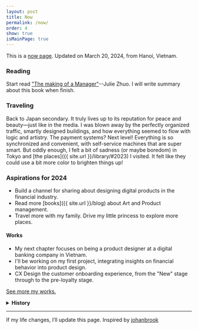 ```yaml
---
layout: post
title: Now
permalink: /now/
order: 4
show: true
isMainPage: true
---
```


This is a <a href="https://nownownow.com/about" class="evidence">now page</a>. Updated on March 20, 2024, from Hanoi, Vietnam.

### Reading

Start read ["The making of a Manager"](https://www.juliezhuo.com/book/manager.html)--Julie Zhuo. I will write summary about this book when finish.

### Traveling

Back to Japan secondary. It truly lives up to its reputation for peace and beauty—just like in the media. I was blown away by the perfectly organized traffic, smartly designed buildings, and how everything seemed to flow with logic and artistry. The payment systems? Next level! Everything is so synchronized and convenient, with self-service machines that are super smart. But oddly enough, I felt a bit of sadness (or maybe boredom) in Tokyo and [the places]({{ site.url }}/library/#2023) I visited. It felt like they could use a bit more color to brighten things up!

### Aspirations for 2024

- Build a channel for sharing about designing digital products in the financial industry.
- Read more [books]({{ site.url }}/blog) about Art and Product management.
- Travel more with my family. Drive my little princess to explore more places.

#### Works

- My next chapter focuses on being a product designer at a digital banking company in Vietnam.
- I'll be working on my first project, integrating insights on financial behavior into product design.
- CX Design the customer onboarding experience, from the "New" stage through to the pre-loyalty stage.

<span><a href="{{site.baseurl}}/projects">See more my works.</a></span>

<details>
<summary><b>History</b></summary>
<h4> 2023 </h4>
<p><b>Traveling</b></p>
I visited Japan in November 2023 to join Coldplay's Liveshow <a href="https://www.instagram.com/p/CzdpDekxlcL/?utm_source=ig_web_copy_link&igsh=MzRlODBiNWFlZA==" target="blank">Music of the Spheres World Tour</a> - they're my favorite band. I felt and enjoyed that moment, so great, and Oh Yeahhh 🙌.
<p><b>Works</b></p>
<ul>
    <li><a href="https://ready.io" target="blank">Ready.io</a> project lauched.</li>
    <li>Design a Banking service for Household merchants in Vietnam.</li>
</ul>
<h4> 2022 </h4>
<p><b>Works</b></p>
<ul>
    <li>Head of Design at <a href="https://ready.io" target="blank">Ready.io</a>, led team to build a mobile app and we achieved <b>#6</b> Day-rank on Produc Hunt, <a href="https://twitter.com/goreadyio/status/1614975003426004995?s=61&t=yUPsxF7rg_NPgVMM0pMJbQ" target="blank">see detail</a></li>
    <li><a href="https://www.good-designawards.com/award-details.html?award=49960" target="blank">Techcombank Mobile - Good Design Award 2022 🏅</a>. Proud to be a part of this achievement.</li>
    <li>Design experience for Bill & Payment services in <a href="https://techcombank.com/khach-hang-ca-nhan/ngan-hang-truc-tuyen/ngan-hang-so/techcombank-mobile" target="blank">Techcombank</a>, serving millions of people in Vietnam.</li>
    <li>Designed UX for <a href="{{site.baseurl}}/projects/2022-04-09-credit-card-instalment" target="blank">Instalment Online 💳</a> and kept Product team stays focused on the omnichannel services experience, increased more 800% of new users and gained > $40m revenue.</li>
    <li>Defined Data modeling and Designed UX for Techcombank rewind feature-based data insights <a href="{{site.baseurl}}/projects/2022-12-09-mobile-banking-rewind" target="blank">⏪ Rewind 2022</a>, tell customers about their financial life in a year.</li>
    <li>Designed UX for first digital red envelope feature <a href="{{site.baseurl}}/projects/2022-11-09-mobile-banking-lixi" target="blank">🧧 Li xi</a>, an innovative solution for customers with traditional and digital experiences seamlessly.</li>
    <li>Built a lab to conduct UX Research with Design team, conducted Usability Testing sessions with a hundred participants, and the IDI interviewing sessions.</li>
</ul>
</details>

---

If my life changes, I’ll update this page.
Inspired by [johanbrook](https://johanbrook.com/now/)